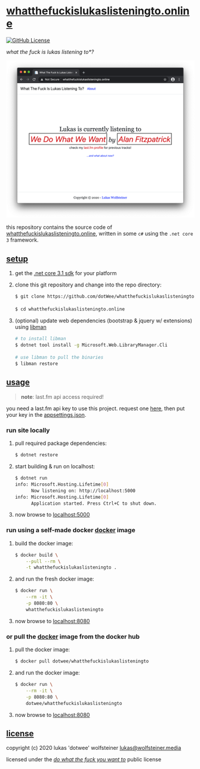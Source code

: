 # [whatthefuckislukaslisteningto.online](https://whatthefuckislukaslisteningto.online/)

[![GitHub License](https://img.shields.io/github/license/whatthefuckislukaslisteningto.online)](https://github.com/dotWee/whatthefuckislukaslisteningto.online/blob/master/LICENSE)

_what the fuck is lukas listening to*?_

![screenshot.png](https://github.com/dotWee/whatthefuckislukaslisteningto.online/raw/master/art/screenshot.png)

this repository contains the source code of [whatthefuckislukaslisteningto.online](https://whatthefuckislukaslisteningto.online/), written in some `c#` using the `.net core 3` framework.

## [setup](#setup)

1. get the [.net core 3.1 sdk](https://dotnet.microsoft.com/download/) for your platform

2. clone this git repository and change into the repo directory:

    ```bash
    $ git clone https://github.com/dotWee/whatthefuckislukaslisteningto.online

    $ cd whatthefuckislukaslisteningto.online
    ```

3. (optional) update web dependencies (bootstrap & jquery w/ extensions) using [libman](https://docs.microsoft.com/en-us/aspnet/core/client-side/libman/)

    ```bash
    # to install libman
    $ dotnet tool install -g Microsoft.Web.LibraryManager.Cli

    # use libman to pull the binaries
    $ libman restore
    ```

## [usage](#usage)

> **note**: last.fm api access required!

you need a last.fm api key to use this project. request one [here](https://www.last.fm/api/intro), then put your key in the [appsettings.json](./appsettings.json).

### run site locally

1. pull required package dependencies:

    ```bash
    $ dotnet restore
    ```

2. start building & run on localhost:

    ```bash
    $ dotnet run
    info: Microsoft.Hosting.Lifetime[0]
          Now listening on: http://localhost:5000
    info: Microsoft.Hosting.Lifetime[0]
          Application started. Press Ctrl+C to shut down.
    ```

3. now browse to [localhost:5000](http://localhost:5000)

### run using a self-made docker [docker](https://www.docker.com/) image

1. build the docker image:

    ```bash
    $ docker build \
        --pull --rm \
        -t whatthefuckislukaslisteningto .
    ```

2. and run the fresh docker image:

    ```bash
    $ docker run \
        --rm -it \
        -p 8080:80 \
        whatthefuckislukaslisteningto
    ```

3. now browse to [localhost:8080](http://localhost:8080)

### or pull the [docker](https://www.docker.com/) image from the docker hub

1. pull the docker image:

    ```bash
    $ docker pull dotwee/whatthefuckislukaslisteningto
    ```

2. and run the docker image:

    ```bash
    $ docker run \
        --rm -it \
        -p 8080:80 \
        dotwee/whatthefuckislukaslisteningto
    ```

3. now browse to [localhost:8080](http://localhost:8080)

## [license](#license)

copyright (c) 2020 lukas 'dotwee' wolfsteiner <lukas@wolfsteiner.media>

licensed under the [_do what the fuck you want to_](/LICENSE) public license
